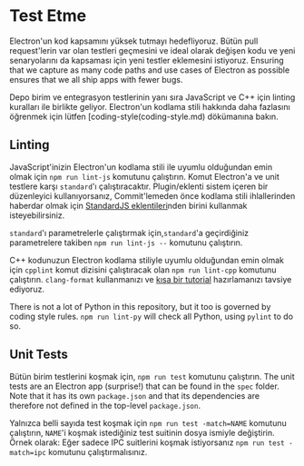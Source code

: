 # Test Etme

Electron'un kod kapsamını yüksek tutmayı hedefliyoruz. Bütün pull request'lerin var olan testleri geçmesini ve ideal olarak değişen kodu ve yeni senaryolarını da kapsaması için yeni testler eklemesini istiyoruz. Ensuring that we capture as many code paths and use cases of Electron as possible ensures that we all ship apps with fewer bugs.

Depo birim ve entegrasyon testlerinin yanı sıra JavaScript ve C++ için linting kuralları ile birlikte geliyor. Electron'un kodlama stili hakkında daha fazlasını öğrenmek için lütfen [coding-style(coding-style.md) dökümanına bakın.

## Linting

JavaScript'inizin Electron'un kodlama stili ile uyumlu olduğundan emin olmak için `npm run lint-js` komutunu çalıştırın. Komut Electron'a ve unit testlere karşı `standard`'ı çalıştıracaktır. Plugin/eklenti sistem içeren bir düzenleyici kullanıyorsanız, Commit'lemeden önce kodlama stili ihlallerinden haberdar olmak için [StandardJS eklentileri](standard-addons)nden birini kullanmak isteyebilirsiniz.

`standard`'ı parametrelerle çalıştırmak için,`standard`'a geçirdiğiniz parametrelere takiben `npm run lint-js --` komutunu çalıştırın.

C++ kodunuzun Electron kodlama stiliyle uyumlu olduğundan emin olmak için `cpplint` komut dizisini çalıştıracak olan `npm run lint-cpp` komutunu çalıştırın. `clang-format` kullanmanızı ve [kısa bir tutorial](clang-format.md) hazırlamanızı tavsiye ediyoruz.

There is not a lot of Python in this repository, but it too is governed by coding style rules. `npm run lint-py` will check all Python, using `pylint` to do so.

## Unit Tests

Bütün birim testlerini koşmak için, `npm run test` komutunu çalıştırın. The unit tests are an Electron app (surprise!) that can be found in the `spec` folder. Note that it has its own `package.json` and that its dependencies are therefore not defined in the top-level `package.json`.

Yalnızca belli sayıda test koşmak için `npm run test -match=NAME` komutunu çalıştırın, `NAME`'i koşmak istediğiniz test suitinin dosya ismiyle değiştirin. Örnek olarak: Eğer sadece IPC suitlerini koşmak istiyorsanız `npm run test -match=ipc` komutunu çalıştırmalısınız.
